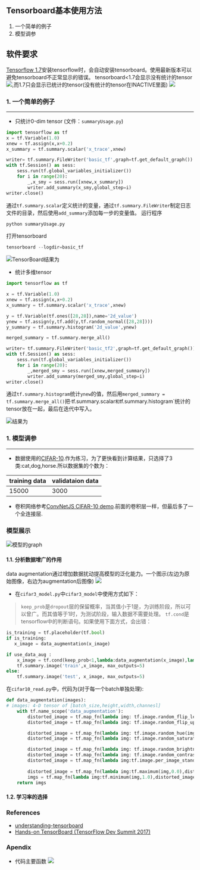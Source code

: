 Tensorboard基本使用方法
-------------------------
1. 一个简单的例子
2. 模型调参

软件要求
-----------------------
[Tensorflow 1.7](https://www.tensorflow.org/install/?hl=zh-cn)安装tensorflow时，会自动安装tensorboard。使用最新版本可以避免tensorboard不正常显示的错误。
tensorboard<1.7会显示没有统计的tensor![](https://github.com/zhouqp631/tensorboard_basic_usage/blob/master/files/tfless17.png),而1.7只会显示已统计的tensor(没有统计的tensor在INACTIVE里面)
![](https://github.com/zhouqp631/tensorboard_basic_usage/blob/master/files/tf17.png)


### 1. 一个简单的例子
-------------------------
* 只统计0-dim tensor (文件：`summaryUsage.py`)
```python
import tensorflow as tf
x = tf.Variable(1.0)
xnew = tf.assign(x,x+0.2)
x_summary = tf.summary.scalar('x_trace',xnew)

writer= tf.summary.FileWriter('basic_tf',graph=tf.get_default_graph())
with tf.Session() as sess:
    sess.run(tf.global_variables_initializer())
    for i in range(20):
        _,x_smy = sess.run([xnew,x_summary])
        writer.add_summary(x_smy,global_step=i)
writer.close()
```
通过`tf.summary.scalar`定义统计的变量，通过`tf.summary.FileWriter`制定日志文件的目录，然后使用`add_summary`添加每一步的变量值。
运行程序
```python
python summaryUsage.py
```
打开tensorboard
```python
tensorboard --logdir=basic_tf

```
![TensorBoard结果为](https://github.com/zhouqp631/tensorboard_basic_usage/blob/master/files/basic_tf.gif)

* 统计多维tensor
```python
import tensorflow as tf

x = tf.Variable(1.0)
xnew = tf.assign(x,x+0.2)
x_summary = tf.summary.scalar('x_trace',xnew)

y = tf.Variable(tf.ones([28,28]),name='2d_value')
ynew = tf.assign(y,tf.add(y,tf.random_normal([28,28])))
y_summary = tf.summary.histogram('2d_value',ynew)

merged_summary = tf.summary.merge_all()

writer= tf.summary.FileWriter('basic_tf2',graph=tf.get_default_graph())
with tf.Session() as sess:
    sess.run(tf.global_variables_initializer())
    for i in range(20):
        _,merged_smy = sess.run([xnew,merged_summary])
        writer.add_summary(merged_smy,global_step=i)
writer.close()
```
通过`tf.summary.histogram`统计`ynew`的值，然后用`merged_summary = tf.summary.merge_all()`把·tf.summary.scalar`和`tf.summary.histogram`统计的tensor放在一起，最后在迭代中写入。

![结果为](https://github.com/zhouqp631/tensorboard_basic_usage/blob/master/files/tf_basic2.gif)

### 1. 模型调参
-------------------------
* 数据使用的[CIFAR-10](http://www.cs.toronto.edu/~kriz/cifar.html).作为练习，为了更快看到计算结果，只选择了3类:cat,dog,horse.所以数据集的个数为：

training data | validataion data
--------------|-----------------
   15000   |3000
    
* 卷积网络参考[ConvNetJS CIFAR-10 demo](https://cs.stanford.edu/~karpathy/convnetjs/demo/cifar10.html).前面的卷积层一样，但最后多了一个全连接层.

### 模型展示
![模型的graph](https://github.com/zhouqp631/tensorboard_basic_usage/blob/master/files/modelgraph.png)


#### 1.1. 分析数据增广的作用
data augmentation通过增加数据扰动提高模型的泛化能力。一个图示(左边为原始图像，右边为augmentation后图像)
![](https://github.com/zhouqp631/tensorboard_basic_usage/blob/master/files/data_aug.png)



* 在`cifar3_model.py`中`cifar3_model`中使用方式如下：
> `keep_prob`是`dropout`层的保留概率，当其值小于1是，为训练阶段，所以可以曾广。而其值等于1时，为测试阶段，输入数据不需要处理。
> `tf.cond`是tensorflow中的判断语句。如果使用下面方式，会出错：

```python
is_training = tf.placeholder(tf.bool)
if is_training:
   x_image = data_augmentation(x_image)

```

```python
if use_data_aug :
    x_image = tf.cond(keep_prob<1,lambda:data_augmentation(x_image),lambda:x_image)
    tf.summary.image('train',x_image, max_outputs=5)
else:
    tf.summary.image('test', x_image, max_outputs=5)

```
在`cifar10_read.py`中，代码为(对于每一个batch单独处理):
```python
def data_augmentation(images):
# images: 4-D tensor of [batch_size,height,width,channesl]
    with tf.name_scope('data_augmentation'):
        distorted_image = tf.map_fn(lambda img: tf.image.random_flip_left_right(img),images)
        distorted_image = tf.map_fn(lambda img: tf.image.random_flip_up_down(img),distorted_image)

        distorted_image = tf.map_fn(lambda img: tf.image.random_hue(img,max_delta=0.05),distorted_image) #色调
        distorted_image = tf.map_fn(lambda img: tf.image.random_saturation(img,lower=0.0, upper=2.0),distorted_image)#饱和

        distorted_image = tf.map_fn(lambda img: tf.image.random_brightness(img,max_delta=0.2),distorted_image)#亮度
        distorted_image = tf.map_fn(lambda img: tf.image.random_contrast(img,lower=0.2,upper=1.0),distorted_image)#对比度
        distorted_image = tf.map_fn(lambda img:tf.image.per_image_standardization(img),distorted_image)
        
        distorted_image = tf.map_fn(lambda img:tf.maximum(img,0.0),distorted_image)
        imgs = tf.map_fn(lambda img:tf.minimum(img,1.0),distorted_image)
    return imgs
```

#### 1.2. 学习率的选择



### References
- [understanding-tensorboard](https://github.com/secsilm/understanding-tensorboard)
- [Hands-on TensorBoard (TensorFlow Dev Summit 2017)](https://www.youtube.com/watch?v=eBbEDRsCmv4&t=1105s)

### Apendix
* 代码主要函数
![](https://github.com/zhouqp631/tensorboard_basic_usage/blob/master/files/codeflow.png)




